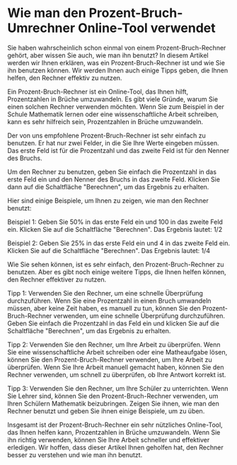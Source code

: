 Wie man den Prozent-Bruch-Umrechner Online-Tool verwendet
=========================================================

Sie haben wahrscheinlich schon einmal von einem Prozent-Bruch-Rechner gehört, aber wissen Sie auch, wie man ihn benutzt? In diesem Artikel werden wir Ihnen erklären, was ein Prozent-Bruch-Rechner ist und wie Sie ihn benutzen können. Wir werden Ihnen auch einige Tipps geben, die Ihnen helfen, den Rechner effektiv zu nutzen.

Ein Prozent-Bruch-Rechner ist ein Online-Tool, das Ihnen hilft, Prozentzahlen in Brüche umzuwandeln. Es gibt viele Gründe, warum Sie einen solchen Rechner verwenden möchten. Wenn Sie zum Beispiel in der Schule Mathematik lernen oder eine wissenschaftliche Arbeit schreiben, kann es sehr hilfreich sein, Prozentzahlen in Brüche umzuwandeln.

Der von uns empfohlene Prozent-Bruch-Rechner ist sehr einfach zu benutzen. Er hat nur zwei Felder, in die Sie Ihre Werte eingeben müssen. Das erste Feld ist für die Prozentzahl und das zweite Feld ist für den Nenner des Bruchs.

Um den Rechner zu benutzen, geben Sie einfach die Prozentzahl in das erste Feld ein und den Nenner des Bruchs in das zweite Feld. Klicken Sie dann auf die Schaltfläche "Berechnen", um das Ergebnis zu erhalten.

Hier sind einige Beispiele, um Ihnen zu zeigen, wie man den Rechner benutzt:

Beispiel 1: Geben Sie 50% in das erste Feld ein und 100 in das zweite Feld ein. Klicken Sie auf die Schaltfläche "Berechnen". Das Ergebnis lautet: 1/2

Beispiel 2: Geben Sie 25% in das erste Feld ein und 4 in das zweite Feld ein. Klicken Sie auf die Schaltfläche "Berechnen". Das Ergebnis lautet: 1/4

Wie Sie sehen können, ist es sehr einfach, den Prozent-Bruch-Rechner zu benutzen. Aber es gibt noch einige weitere Tipps, die Ihnen helfen können, den Rechner effektiver zu nutzen.

Tipp 1: Verwenden Sie den Rechner, um eine schnelle Überprüfung durchzuführen. Wenn Sie eine Prozentzahl in einen Bruch umwandeln müssen, aber keine Zeit haben, es manuell zu tun, können Sie den Prozent-Bruch-Rechner verwenden, um eine schnelle Überprüfung durchzuführen. Geben Sie einfach die Prozentzahl in das Feld ein und klicken Sie auf die Schaltfläche "Berechnen", um das Ergebnis zu erhalten.

Tipp 2: Verwenden Sie den Rechner, um Ihre Arbeit zu überprüfen. Wenn Sie eine wissenschaftliche Arbeit schreiben oder eine Matheaufgabe lösen, können Sie den Prozent-Bruch-Rechner verwenden, um Ihre Arbeit zu überprüfen. Wenn Sie Ihre Arbeit manuell gemacht haben, können Sie den Rechner verwenden, um schnell zu überprüfen, ob Ihre Antwort korrekt ist.

Tipp 3: Verwenden Sie den Rechner, um Ihre Schüler zu unterrichten. Wenn Sie Lehrer sind, können Sie den Prozent-Bruch-Rechner verwenden, um Ihren Schülern Mathematik beizubringen. Zeigen Sie ihnen, wie man den Rechner benutzt und geben Sie ihnen einige Beispiele, um zu üben.

Insgesamt ist der Prozent-Bruch-Rechner ein sehr nützliches Online-Tool, das Ihnen helfen kann, Prozentzahlen in Brüche umzuwandeln. Wenn Sie ihn richtig verwenden, können Sie Ihre Arbeit schneller und effektiver erledigen. Wir hoffen, dass dieser Artikel Ihnen geholfen hat, den Rechner besser zu verstehen und wie man ihn benutzt.